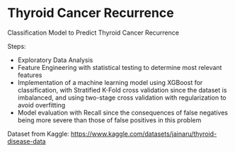 # Thyroid Cancer Recurrence
Classification Model to Predict Thyroid Cancer Recurrence

Steps:
- Exploratory Data Analysis
- Feature Engineering with statistical testing to determine most relevant features
- Implementation of a machine learning model using XGBoost for classification, with Stratified K-Fold cross validation since the dataset is imbalanced, and using two-stage cross validation with regularization to avoid overfitting
- Model evaluation with Recall since the consequences of false negatives being more severe than those of false positives in this problem

Dataset from Kaggle: https://www.kaggle.com/datasets/jainaru/thyroid-disease-data
